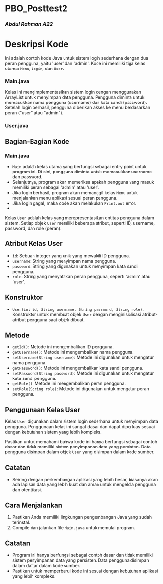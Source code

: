 # PBO_Posttest2
### *Abdul Rahman A22*

# Deskripsi Kode
Ini adalah contoh kode Java untuk sistem login sederhana dengan dua peran pengguna, yaitu 'user' dan 'admin'. Kode ini memiliki tiga kelas utama: `Menu`, `Login`, dan `User`.
### Main.java
Kelas ini mengimplementasikan sistem login dengan menggunakan ArrayList untuk menyimpan data pengguna. 
Pengguna diminta untuk memasukkan nama pengguna (username) dan kata sandi (password). 
Setelah login berhasil, pengguna diberikan akses ke menu berdasarkan peran ("user" atau "admin"). 
### User.java

## Bagian-Bagian Kode

### Main.java
- `Main` adalah kelas utama yang berfungsi sebagai entry point untuk program ini. Di sini, pengguna diminta untuk memasukkan username dan password.
- Selanjutnya, program akan memeriksa apakah pengguna yang masuk memiliki peran sebagai 'admin' atau 'user'.
- Jika login berhasil, program akan memanggil kelas `Menu` untuk menjalankan menu aplikasi sesuai peran pengguna.
- Jika login gagal, maka code akan melakukan `Print.out` error.
- 
Kelas `User` adalah kelas yang merepresentasikan entitas pengguna dalam sistem. Setiap objek `User` memiliki beberapa atribut, seperti ID, username, password, dan role (peran).

## Atribut Kelas User

- `id`: Sebuah integer yang unik yang mewakili ID pengguna.
- `username`: String yang menyimpan nama pengguna.
- `password`: String yang digunakan untuk menyimpan kata sandi pengguna.
- `role`: String yang menyatakan peran pengguna, seperti 'admin' atau 'user'.

## Konstruktor
- `User(int id, String username, String password, String role)`: Konstruktor untuk membuat objek `User` dengan menginisialisasi atribut-atribut pengguna saat objek dibuat.

## Metode

- `getId()`: Metode ini mengembalikan ID pengguna.
- `getUsername()`: Metode ini mengembalikan nama pengguna.
- `setUsername(String username)`: Metode ini digunakan untuk mengatur nama pengguna.
- `getPassword()`: Metode ini mengembalikan kata sandi pengguna.
- `setPassword(String password)`: Metode ini digunakan untuk mengatur kata sandi pengguna.
- `getRole()`: Metode ini mengembalikan peran pengguna.
- `setRole(String role)`: Metode ini digunakan untuk mengatur peran pengguna.

## Penggunaan Kelas User
Kelas `User` digunakan dalam sistem login sederhana untuk menyimpan data pengguna. Penggunaan kelas ini sangat dasar dan dapat diperluas sesuai dengan kebutuhan sistem yang lebih kompleks.

Pastikan untuk memahami bahwa kode ini hanya berfungsi sebagai contoh dasar dan tidak memiliki sistem penyimpanan data yang persisten. Data pengguna disimpan dalam objek `User` yang disimpan dalam kode sumber.

## Catatan
- Seiring dengan perkembangan aplikasi yang lebih besar, biasanya akan ada lapisan data yang lebih kuat dan aman untuk mengelola pengguna dan otentikasi.

## Cara Menjalankan
1. Pastikan Anda memiliki lingkungan pengembangan Java yang sudah terinstal.
2. Compile dan jalankan file `Main.java` untuk memulai program.

## Catatan
- Program ini hanya berfungsi sebagai contoh dasar dan tidak memiliki sistem penyimpanan data yang persisten. Data pengguna disimpan dalam daftar dalam kode sumber.
- Pastikan untuk memperbarui kode ini sesuai dengan kebutuhan aplikasi yang lebih kompleks.
